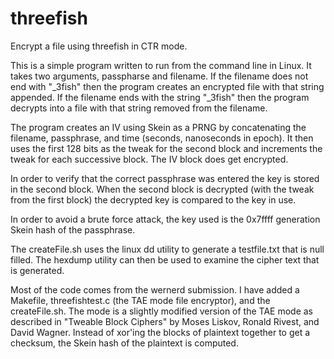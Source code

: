 threefish
=========

Encrypt a file using threefish in CTR mode.

This is a simple program written to run from the command line in Linux.  It takes
two arguments, passpharse and filename.  If the filename does not end with "_3fish"
then the program creates an encrypted file with that string appended.  If the
filename ends with the string "_3fish" then the program decrypts into a file with
that string removed from the filename.

The program creates an IV using Skein as a PRNG by concatenating the filename,
passphrase, and time (seconds, nanoseconds in epoch).  It then uses the first
128 bits as the tweak for the second block and increments the tweak for each
successive block.  The IV block does get encrypted.

In order to verify that the correct passphrase was entered the key is stored in
the second block.  When the second block is decrypted (with the tweak from the 
first block) the decrypted key is compared to the key in use.

In order to avoid a brute force attack, the key used is the 0x7ffff generation
Skein hash of the passphrase.

The createFile.sh uses the linux dd utility to generate a testfile.txt that is
null filled.  The hexdump utility can then be used to examine the cipher text
that is generated.

Most of the code comes from the wernerd submission.  I have added a Makefile,
threefishtest.c (the TAE mode file encryptor), and the createFile.sh.  The mode
is a slightly modified version of the TAE mode as described in "Tweable Block
Ciphers" by Moses Liskov, Ronald Rivest, and David Wagner.  Instead of xor'ing
the blocks of plaintext together to get a checksum, the Skein
hash of the plaintext is computed.
